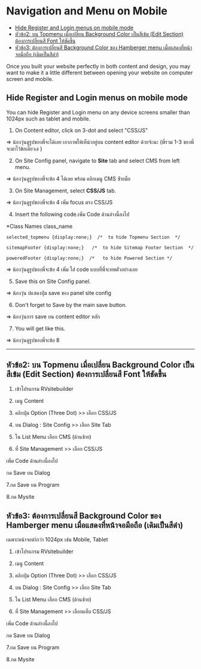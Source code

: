 # Navigation and Menu on Mobile

- [Hide Register and Login menus on mobile mode](#hide-register-and-login-menus-on-mobile-mode)
- [หัวข้อ2: บน Topmenu เมื่อเปลี่ยน Background Color เป็นสีเข้ม (Edit Section)  ต้องการเปลี่ยนสี Font ให้ชัดขึ้น](#หัวข้อ2-บน-topmenu-เมื่อเปลี่ยน-background-color-เป็นสีเข้ม-edit-section-ต้องการเปลี่ยนสี-font-ให้ชัดขึ้น)
- [หัวข้อ3: ต้องการเปลี่ยนสี  Background Color ของ Hamberger menu เมื่อแสดงที่หน้าจอมือถือ (เดิมเป็นสีดำ)](#หัวข้อ3-ต้องการเปลี่ยนสี-background-color-ของ-hamberger-menu-เมื่อแสดงที่หน้าจอมือถือ-เดิมเป็นสีดำ)

Once you built your website perfectly in both content and design, you may want to make it a little different between opening your website on computer screen and mobile. 


## Hide Register and Login menus on mobile mode

You can hide Register and Login menu on any device screens smaller than 1024px such as tablet and mobile.

1. On Content editor, click on 3-dot and select "CSS/JS"
   
=> น้องวุ่นดูรูปของพี่จะได้เลย เอาภาพให้เห็น่าอยู่บน content editor ด้วยจ้ะนะ (พี่รวม 1-3 ของพี่จะมาไว้ข้อเดียว๗ )

2. On Site Config panel, navigate to **Site** tab and select CMS from left menu. 

=> น้องวุ่นดูรูปของพี่จะข้อ 4 ได้เลย พร้อม คลิกเมนู CMS ซ้่ายมือ

3. On Site Management, select **CSS/JS** tab. 

=> น้องวุ่นดูรูปของพี่จะข้อ 4 เพิ่ม focus ตรง CSS/JS

4. Insert the following code.เพิ่ม Code ด้านล่างนี้ลงไป 

    <style> 

    @media only screen and (max-width:1024px) { 
    .top_login  { display:none; }     

    /*class_name*/ 
    } 

    </style> 

    
*Class Names
    class_name

    selected_topmenu {display:none;}  /*  to hide Topmenu Section  */ 

    sitemapFooter {display:none;}   /*  to hide Sitemap Footer Section  */ 

    poweredFooter {display:none;}  /*   to hide Powered Section */ 
    
=> น้องวุ่นดูรูปของพี่จะข้อ 4 เพิ่ม ใส่ code แบบที่พี่จะทพตัวอย่างเลย


5. Save this on Site Config panel.

=> น้องวุ่น ปแสดงปุ่ม save ของ panel site config

6. Don't forget to Save by the main save button.

=> น้องวุ่นการ save บน content editor หลัก

7. You will get like this.

=> น้องวุ่นดูรูปของพี่จะข้อ 8


------------------------------------------------------------------------------------------------


## หัวข้อ2: บน Topmenu เมื่อเปลี่ยน Background Color เป็นสีเข้ม (Edit Section)  ต้องการเปลี่ยนสี Font ให้ชัดขึ้น 

 

1. เข้าโปรแกรม RVsitebuilder  

2. เมนู Content 

3. คลิกปุ่ม Option (Three Dot) >> เลือก CSS/JS 

4. บน Dialog : Site Config >> เลือก Site Tab  

5. ใน List Menu เลือก CMS (ด้านซ้าย) 

6. ที่ Site Management >> เลือก CSS/JS 

เพิ่ม Code ด้านล่างนี้ลงไป  

<style> 

nav#topmenu a { color: #a9a9a9 !important; } 

</style> 

กด Save บน Dialog 

7.กด Save บน Program 

8.กด Mysite 

 

## หัวข้อ3: ต้องการเปลี่ยนสี  Background Color ของ Hamberger menu เมื่อแสดงที่หน้าจอมือถือ (เดิมเป็นสีดำ) 

เฉพาะหน้าจอตำ่กว่า 1024px  เช่น Mobile, Tablet  

               

1. เข้าโปรแกรม RVsitebuilder  

2. เมนู Content 

3. คลิกปุ่ม Option (Three Dot) >> เลือก CSS/JS 

4. บน Dialog : Site Config >> เลือก Site Tab  

 

5. ใน List Menu เลือก CMS (ด้านซ้าย) 

6. ที่ Site Management >> เลือกแท็บ CSS/JS 

เพิ่ม Code ด้านล่างนี้ลงไป 

<style> 

@media only screen and (max-width:1024px) { 

.uk-navbar {background-color: #501a00; color: #fff;}  /* background Logo Section */ 

.uk-offcanvas-bar { background: #501a00;} 

html:not(.uk-touch) .uk-nav-offcanvas > li > a:hover { 

                background: #00000030; color: #ffffff; 

} 

} 

</style> 

 

กด Save บน Dialog 

7.กด Save บน Program 

8.กด Mysite 

 

 
